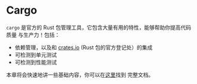 # Cargo

`cargo` 是官方的 Rust 包管理工具，它包含大量有用的特性，能够帮助你提高代码质量
与生产力！包括：

- 依赖管理，以及和 [crates.io](https://crates.io) (Rust 包的官方登记处）的集成
- 可检测到单元测试
- 可检测到性能测试

本章将会快速地讲一些基础内容，你可以在[这里](http://doc.crates.io/index.html)找到
完整文档。
